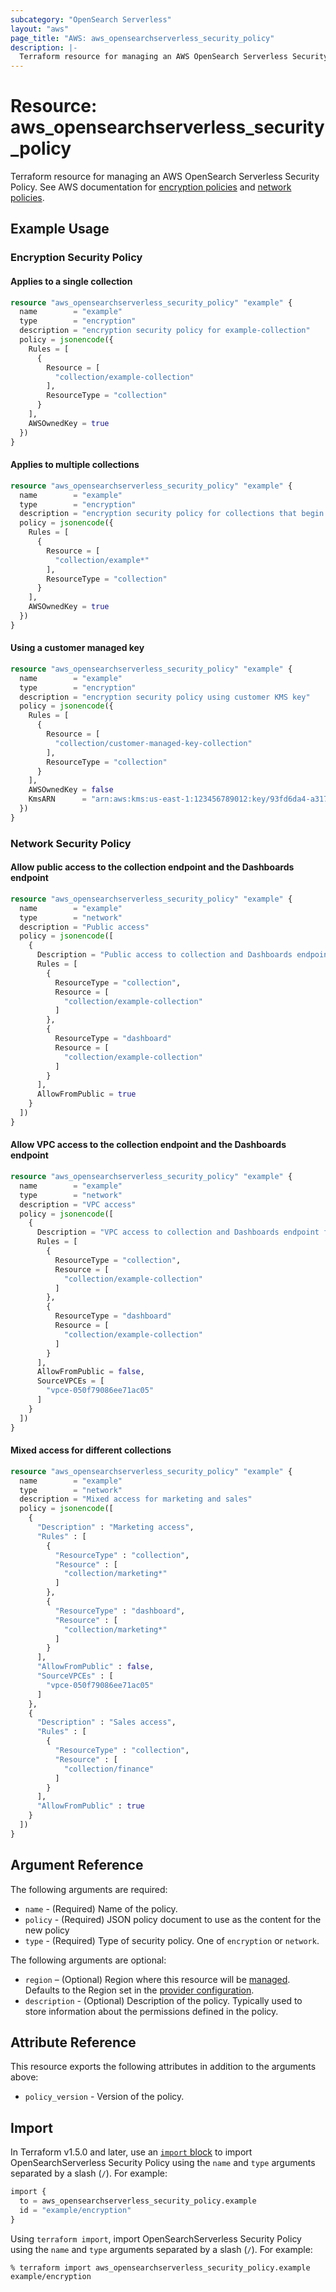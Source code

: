 ```yaml
---
subcategory: "OpenSearch Serverless"
layout: "aws"
page_title: "AWS: aws_opensearchserverless_security_policy"
description: |-
  Terraform resource for managing an AWS OpenSearch Serverless Security Policy.
---
```


# Resource: aws_opensearchserverless_security_policy

Terraform resource for managing an AWS OpenSearch Serverless Security Policy. See AWS documentation for [encryption policies](https://docs.aws.amazon.com/opensearch-service/latest/developerguide/serverless-encryption.html#serverless-encryption-policies) and [network policies](https://docs.aws.amazon.com/opensearch-service/latest/developerguide/serverless-network.html#serverless-network-policies).

## Example Usage

### Encryption Security Policy

#### Applies to a single collection

```terraform
resource "aws_opensearchserverless_security_policy" "example" {
  name        = "example"
  type        = "encryption"
  description = "encryption security policy for example-collection"
  policy = jsonencode({
    Rules = [
      {
        Resource = [
          "collection/example-collection"
        ],
        ResourceType = "collection"
      }
    ],
    AWSOwnedKey = true
  })
}
```

#### Applies to multiple collections

```terraform
resource "aws_opensearchserverless_security_policy" "example" {
  name        = "example"
  type        = "encryption"
  description = "encryption security policy for collections that begin with \"example\""
  policy = jsonencode({
    Rules = [
      {
        Resource = [
          "collection/example*"
        ],
        ResourceType = "collection"
      }
    ],
    AWSOwnedKey = true
  })
}
```

#### Using a customer managed key

```terraform
resource "aws_opensearchserverless_security_policy" "example" {
  name        = "example"
  type        = "encryption"
  description = "encryption security policy using customer KMS key"
  policy = jsonencode({
    Rules = [
      {
        Resource = [
          "collection/customer-managed-key-collection"
        ],
        ResourceType = "collection"
      }
    ],
    AWSOwnedKey = false
    KmsARN      = "arn:aws:kms:us-east-1:123456789012:key/93fd6da4-a317-4c17-bfe9-382b5d988b36"
  })
}
```

### Network Security Policy

#### Allow public access to the collection endpoint and the Dashboards endpoint

```terraform
resource "aws_opensearchserverless_security_policy" "example" {
  name        = "example"
  type        = "network"
  description = "Public access"
  policy = jsonencode([
    {
      Description = "Public access to collection and Dashboards endpoint for example collection",
      Rules = [
        {
          ResourceType = "collection",
          Resource = [
            "collection/example-collection"
          ]
        },
        {
          ResourceType = "dashboard"
          Resource = [
            "collection/example-collection"
          ]
        }
      ],
      AllowFromPublic = true
    }
  ])
}
```

#### Allow VPC access to the collection endpoint and the Dashboards endpoint

```terraform
resource "aws_opensearchserverless_security_policy" "example" {
  name        = "example"
  type        = "network"
  description = "VPC access"
  policy = jsonencode([
    {
      Description = "VPC access to collection and Dashboards endpoint for example collection",
      Rules = [
        {
          ResourceType = "collection",
          Resource = [
            "collection/example-collection"
          ]
        },
        {
          ResourceType = "dashboard"
          Resource = [
            "collection/example-collection"
          ]
        }
      ],
      AllowFromPublic = false,
      SourceVPCEs = [
        "vpce-050f79086ee71ac05"
      ]
    }
  ])
}
```

#### Mixed access for different collections

```terraform
resource "aws_opensearchserverless_security_policy" "example" {
  name        = "example"
  type        = "network"
  description = "Mixed access for marketing and sales"
  policy = jsonencode([
    {
      "Description" : "Marketing access",
      "Rules" : [
        {
          "ResourceType" : "collection",
          "Resource" : [
            "collection/marketing*"
          ]
        },
        {
          "ResourceType" : "dashboard",
          "Resource" : [
            "collection/marketing*"
          ]
        }
      ],
      "AllowFromPublic" : false,
      "SourceVPCEs" : [
        "vpce-050f79086ee71ac05"
      ]
    },
    {
      "Description" : "Sales access",
      "Rules" : [
        {
          "ResourceType" : "collection",
          "Resource" : [
            "collection/finance"
          ]
        }
      ],
      "AllowFromPublic" : true
    }
  ])
}
```

## Argument Reference

The following arguments are required:

* `name` - (Required) Name of the policy.
* `policy` - (Required) JSON policy document to use as the content for the new policy
* `type` - (Required) Type of security policy. One of `encryption` or `network`.

The following arguments are optional:

* `region` – (Optional) Region where this resource will be [managed](https://docs.aws.amazon.com/general/latest/gr/rande.html#regional-endpoints). Defaults to the Region set in the [provider configuration](https://registry.terraform.io/providers/hashicorp/aws/latest/docs#aws-configuration-reference).
* `description` - (Optional) Description of the policy. Typically used to store information about the permissions defined in the policy.

## Attribute Reference

This resource exports the following attributes in addition to the arguments above:

* `policy_version` - Version of the policy.

## Import

In Terraform v1.5.0 and later, use an [`import` block](https://developer.hashicorp.com/terraform/language/import) to import OpenSearchServerless Security Policy using the `name` and `type` arguments separated by a slash (`/`). For example:

```terraform
import {
  to = aws_opensearchserverless_security_policy.example
  id = "example/encryption"
}
```

Using `terraform import`, import OpenSearchServerless Security Policy using the `name` and `type` arguments separated by a slash (`/`). For example:

```console
% terraform import aws_opensearchserverless_security_policy.example example/encryption
```
